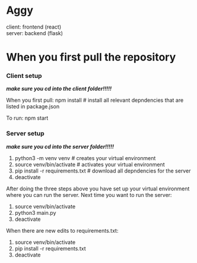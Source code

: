# Aggy

client: frontend (react)  
server: backend (flask)



# When you first pull the repository  


### Client setup

***make sure you cd into the client folder!!!!!*** 

When you first pull: npm install # install all relevant depndencies that are listed in package.json  

To run: npm start  


### Server setup

***make sure you cd into the server folder!!!!!*** 

1. python3 -m venv venv # creates your virtual environment  
2. source venv/bin/activate # activates your virtual environment  
3. pip install -r requirements.txt # download all depndencies for the server  
4. deactivate  

After doing the three steps above you have set up your virtual environment where you can run the server. Next time you want to run the server:  

1. source venv/bin/activate  
2. python3 main.py  
3. deactivate  

When there are new edits to requirements.txt:

1. source venv/bin/activate  
2. pip install -r requirements.txt  
3. deactivate  
